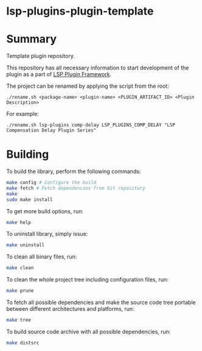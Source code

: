 # lsp-plugins-plugin-template

Summary
======

Template plugin repository.

This repository has all necessary information to start development of the plugin as a part of
[LSP Plugin Framework](https://github.com/lsp-plugins/lsp-plugin-fw).

The project can be renamed by applying the script from the root:

```
./rename.sh <package-name> <plugin-name> <PLUGIN_ARTIFACT_ID> <Plugin Description>
```

For example:

```
./rename.sh lsp-plugins comp-delay LSP_PLUGINS_COMP_DELAY "LSP Compensation Delay Plugin Series"
```

Building
======

To build the library, perform the following commands:

```bash
make config # Configure the build
make fetch # Fetch dependencies from Git repository
make
sudo make install
```

To get more build options, run:

```bash
make help
```

To uninstall library, simply issue:

```bash
make uninstall
```

To clean all binary files, run:

```bash
make clean
```

To clean the whole project tree including configuration files, run:

```bash
make prune
```

To fetch all possible dependencies and make the source code tree portable between
different architectures and platforms, run:

```bash
make tree
```

To build source code archive with all possible dependencies, run:

```bash
make distsrc
```
